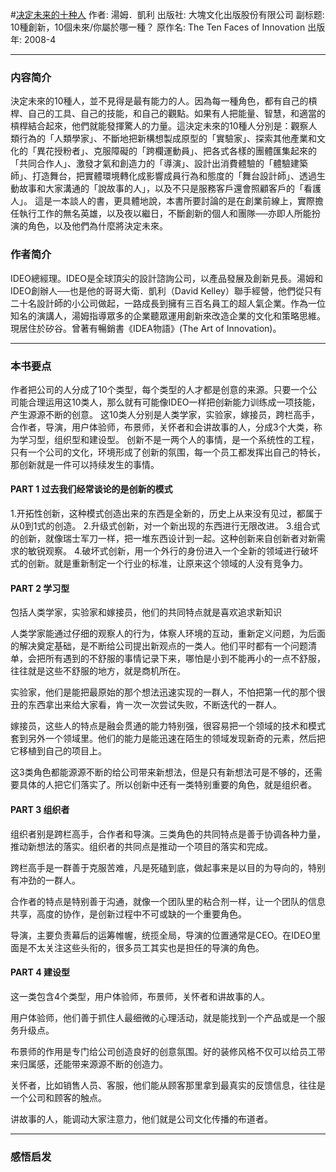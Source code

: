 #[决定未来的十种人](https://book.douban.com/subject/3072401/)
作者: 湯姆．凱利
出版社: 大塊文化出版股份有限公司
副标题: 10種創新，10個未來/你屬於哪一種？
原作名: The Ten Faces of Innovation
出版年: 2008-4
***
### 内容简介 
決定未來的10種人，並不見得是最有能力的人。因為每一種角色，都有自己的槓桿、自己的工具、自己的技能，和自己的觀點。如果有人把能量、智慧，和適當的槓桿結合起來，他們就能發揮驚人的力量。這決定未來的10種人分別是：觀察人類行為的「人類學家」、不斷地把新構想製成原型的「實驗家」、探索其他產業和文化的「異花授粉者」、克服障礙的「跨欄運動員」、把各式各樣的團體匯集起來的「共同合作人」、激發才氣和創造力的「導演」、設計出消費體驗的「體驗建築師」、打造舞台，把實體環境轉化成影響成員行為和態度的「舞台設計師」、透過生動故事和大家溝通的「說故事的人」，以及不只是服務客戶還會照顧客戶的「看護人」。
這是一本談人的書，更具體地說，本書所要討論的是在創業前線上，實際擔任執行工作的無名英雄，以及夜以繼日，不斷創新的個人和團隊──亦即人所能扮演的角色，以及他們為什麼將決定未來。

### 作者简介 
IDEO總經理。IDEO是全球頂尖的設計諮詢公司，以產品發展及創新見長。湯姆和IDEO創辦人──也是他的哥哥大衛．凱利（David Kelley）聯手經營，他們從只有二十名設計師的小公司做起，一路成長到擁有三百名員工的超人氣企業。作為一位知名的演講人，湯姆指導眾多的企業聽眾運用創新來改造企業的文化和策略思維。現居住於矽谷。曾著有暢銷書《IDEA物語》(The Art of Innovation)。

***
### 本书要点
作者把公司的人分成了10个类型，每个类型的人才都是创意的来源。只要一个公司能合理运用这10类人，那么就有可能像IDEO一样把创新能力训练成一项技能，产生源源不断的创意。
这10类人分别是人类学家，实验家，嫁接员，跨栏高手，合作者，导演，用户体验师，布景师，关怀者和会讲故事的人，分成3个大类，称为学习型，组织型和建设型。
创新不是一两个人的事情，是一个系统性的工程，只有一个公司的文化，环境形成了创新的氛围，每一个员工都发挥出自己的特长，那创新就是一件可以持续发生的事情。

#### PART 1 过去我们经常谈论的是创新的模式
1.开拓性创新，这种模式创造出来的东西是全新的，历史上从来没有见过，都属于从0到1式的创造。
2.升级式创新，对一个新出现的东西进行无限改进。
3.组合式的创新，就像瑞士军刀一样，把一堆东西设计到一起。这种创新来自创新者对新需求的敏锐观察。
4.破坏式创新，用一个外行的身份进入一个全新的领域进行破坏式的创新。就是重新制定一个行业的标准，让原来这个领域的人没有竞争力。

#### PART 2 学习型
包括人类学家，实验家和嫁接员，他们的共同特点就是喜欢追求新知识

人类学家能通过仔细的观察人的行为，体察人环境的互动，重新定义问题，为后面的解决奠定基础，是不断给公司提出新观点的一类人。他们平时都有一个问题清单，会把所有遇到的不舒服的事情记录下来，哪怕是小到不能再小的一点不舒服，往往就是这些不舒服的地方，就是商机所在。

实验家，他们是能把最原始的那个想法迅速实现的一群人，不怕把第一代的那个很丑的东西拿出来给大家看，肯一次一次尝试失败，不断迭代的一群人。

嫁接员，这些人的特点是融会贯通的能力特别强，很容易把一个领域的技术和模式套到另外一个领域里。他们的能力是能迅速在陌生的领域发现新奇的元素，然后把它移植到自己的项目上。

这3类角色都能源源不断的给公司带来新想法，但是只有新想法可是不够的，还需要具体的人把它们落实了。所以创新中还有一类特别重要的角色，就是组织者。

#### PART 3 组织者
组织者别是跨栏高手，合作者和导演。三类角色的共同特点是善于协调各种力量，推动新想法的落实。组织者的共同点是推动一个项目的落实和完成。

跨栏高手是一群善于克服苦难，凡是死磕到底，做起事来是以目的为导向的，特别有冲劲的一群人。

合作者的特点是特别善于沟通，就像一个团队里的粘合剂一样，让一个团队的信息共享，高度的协作，是创新过程中不可或缺的一个重要角色。

导演，主要负责幕后的运筹帷幄，统揽全局，导演的位置通常是CEO。在IDEO里面是不太关注这些头衔的，很多员工其实也是担任的导演的角色。

#### PART 4 建设型
这一类包含4个类型，用户体验师，布景师，关怀者和讲故事的人。

用户体验师，他们善于抓住人最细微的心理活动，就是能找到一个产品或是一个服务升级点。

布景师的作用是专门给公司创造良好的创意氛围。好的装修风格不仅可以给员工带来归属感，还能带来源源不断的创造力。

关怀者，比如销售人员、客服，他们能从顾客那里拿到最真实的反馈信息，往往是一个公司和顾客的触点。

讲故事的人，能调动大家注意力，他们就是公司文化传播的布道者。



***
### 感悟启发
